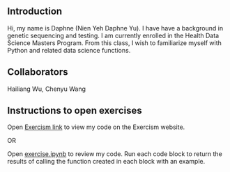 ## Introduction
Hi, my name is Daphne (Nien Yeh Daphne Yu). I have have a background in genetic sequencing and testing. I am currently enrolled in the Health Data Science Masters Program. From this class, I wish to familiarize myself with Python and related data science functions. 

## Collaborators
Hailiang Wu, Chenyu Wang

## Instructions to open exercises
Open [Exercism link](https://exercism.org/tracks/python/exercises/making-the-grade/solutions/10331333) to view my code on the Exercism website.

OR 

Open [exercise.ipynb](https://github.com/10331333/datasci_223/blob/main/exercises/1-foundations/exercise.ipynb) to review my code. Run each code block to return the results of calling the function created in each block with an example. 

